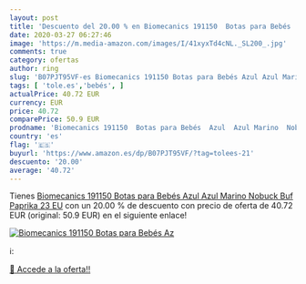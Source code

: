 ```yaml
---
layout: post
title: 'Descuento del 20.00 % en Biomecanics 191150  Botas para Bebés  Az'
date: 2020-03-27 06:27:46
image: 'https://m.media-amazon.com/images/I/41xyxTd4cNL._SL200_.jpg'
comments: true
category: ofertas
author: ring
slug: 'B07PJT95VF-es Biomecanics 191150 Botas para Bebés Azul Azul Marino...'
tags: [ 'tole.es','bebés', ]
actualPrice: 40.72 EUR
currency: EUR
price: 40.72
comparePrice: 50.9 EUR
prodname: 'Biomecanics 191150  Botas para Bebés  Azul  Azul Marino  Nobuck Buf  Paprika   23 EU'
country: 'es'
flag: '🇪🇸'
buyurl: 'https://www.amazon.es/dp/B07PJT95VF/?tag=tolees-21'
descuento: '20.00'
average: '40.72'
---
```


Tienes [Biomecanics 191150  Botas para Bebés  Azul  Azul Marino  Nobuck Buf  Paprika   23 EU](https://www.amazon.es/dp/B07PJT95VF/?tag=tolees-21) con un 20.00 % de descuento con precio de oferta de 40.72 EUR (original: 50.9 EUR) en el siguiente enlace!

[![Biomecanics 191150  Botas para Bebés  Az](https://m.media-amazon.com/images/I/41xyxTd4cNL._SL200_.jpg)](https://www.amazon.es/dp/B07PJT95VF/?tag=tolees-21)

ℹ️:


[🛒 Accede a la oferta!!](https://www.amazon.es/dp/B07PJT95VF/?tag=tolees-21)
